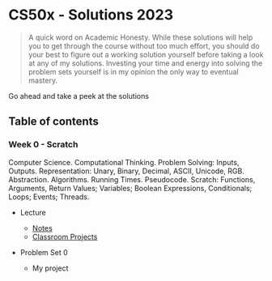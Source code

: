 # CS50x - Solutions 2023

> A quick word on Academic Honesty. While these solutions will help you to get through the course without too much effort, you should do your best to figure out a working solution yourself before taking a look at any of my solutions. Investing your time and energy into solving the problem sets yourself is in my opinion the only way to eventual mastery.

Go ahead and take a peek at the solutions

## Table of contents
### Week 0 - Scratch
Computer Science. Computational Thinking. Problem Solving: Inputs, Outputs. Representation: Unary, Binary, Decimal, ASCII, Unicode, RGB. Abstraction. Algorithms. Running Times. Pseudocode. Scratch: Functions, Arguments, Return Values; Variables; Boolean Expressions, Conditionals; Loops; Events; Threads.

- Lecture
  * [Notes](https://cs50.harvard.edu/x/2023/notes/0/#summing-up)
  * [Classroom Projects](https://scratch.mit.edu/studios/32028395)

- Problem Set 0
  * My project
